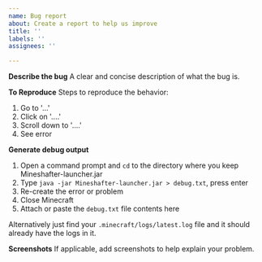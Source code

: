 ```yaml
---
name: Bug report
about: Create a report to help us improve
title: ''
labels: ''
assignees: ''

---
```


**Describe the bug**
A clear and concise description of what the bug is.

**To Reproduce**
Steps to reproduce the behavior:
1. Go to '...'
2. Click on '....'
3. Scroll down to '....'
4. See error

**Generate debug output**
1. Open a command prompt and `cd` to the directory where  you keep Mineshafter-launcher.jar
2. Type `java -jar Mineshafter-launcher.jar > debug.txt`, press enter
3. Re-create the error or problem
4. Close Minecraft
5. Attach or paste the `debug.txt` file contents here

Alternatively just find your `.minecraft/logs/latest.log` file and it should already have the logs in it.

**Screenshots**
If applicable, add screenshots to help explain your problem.

